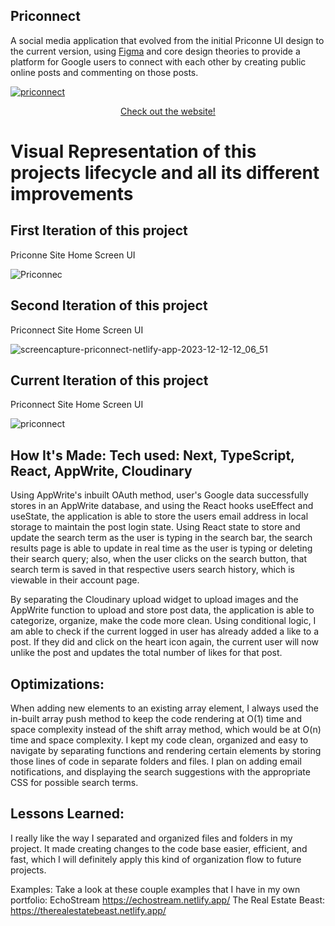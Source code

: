 ## Priconnect

A social media application that evolved from the initial Priconne UI design to the current version, using <a href = "https://www.figma.com/file/IsgZ9uNNbUL79ECDpUePlE/Priconnect?type=design&node-id=36-31&mode=design&t=vkLXBgqz6VUzDAgY-0">Figma</a> and core design theories to provide a platform for Google users to connect with each other by creating public online posts and commenting on those posts.

<a href = "https://priconnect.netlify.app/">

![priconnect](https://github.com/choir27/Priconnect/assets/66279068/4377225b-efd9-43fe-8033-56203cf21ea1)

</a>

<div align = "center"><a href = "https://echostream.netlify.app/">Check out the website!</a></div>


<h1>Visual Representation of this projects lifecycle and all its different improvements</h1>

<h2>First Iteration of this project</h2>
Priconne Site Home Screen UI

![Priconnec](https://github.com/choir27/Priconnect/assets/66279068/471c0b6d-b383-40c5-a1f3-e97c7dbd1c74)

<h2>Second Iteration of this project</h2>
Priconnect Site Home Screen UI

![screencapture-priconnect-netlify-app-2023-12-12-12_06_51](https://github.com/choir27/Priconnect/assets/66279068/a03285a7-1bc4-41dd-a710-973b33be2818)

<h2>Current Iteration of this project</h2>
Priconnect Site Home Screen UI

![priconnect](https://github.com/choir27/Priconnect/assets/66279068/4377225b-efd9-43fe-8033-56203cf21ea1)

## How It's Made: Tech used: Next, TypeScript, React, AppWrite, Cloudinary

Using AppWrite's inbuilt OAuth method, user's Google data successfully stores in an AppWrite database, and using the React hooks useEffect and useState, the application is able to store the users email address in local storage to maintain the post login state.  Using React state to store and update the search term as the user is typing in the search bar, the search results page is able to update in real time as the user is typing or deleting their search query; also, when the user clicks on the search button, that search term is saved in that respective users search history, which is viewable in their account page.

By separating the Cloudinary upload widget to upload images and the AppWrite function to upload and store post data, the application is able to categorize, organize, make the code more clean.  Using conditional logic, I am able to check if the current logged in user has already added a like to a post.  If they did and click on the heart icon again, the current user will now unlike the post and updates the total number of likes for that post.

## Optimizations:

When adding new elements to an existing array element, I always used the in-built array push method to keep the code rendering at O(1) time and space complexity instead of the shift array method, which would be at O(n) time and space complexity.  I kept my code clean, organized and easy to navigate by separating functions and rendering certain elements by storing those lines of code in separate folders and files.  I plan on adding email notifications, and displaying the search suggestions with the appropriate CSS for possible search terms.

## Lessons Learned:

I really like the way I separated and organized files and folders in my project.  It made creating changes to the code base easier, efficient, and fast, which I will definitely apply this kind of organization flow to future projects.

Examples: Take a look at these couple examples that I have in my own portfolio: EchoStream https://echostream.netlify.app/ The Real Estate Beast: https://therealestatebeast.netlify.app/
